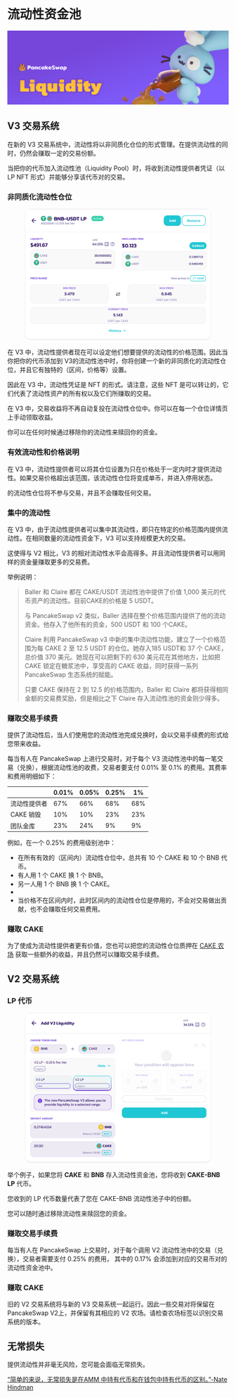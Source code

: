 # 流动性资金池

![](../../.gitbook/assets/liquidity-header.png)

## V3 交易系统

在新的 V3 交易系统中，流动性将以非同质化仓位的形式管理。在提供流动性的同时，仍然会赚取一定的交易份额。&#x20;

当把你的代币加入流动性池（Liquidity Pool）时，将收到流动性提供者凭证（以 LP NFT 形式）并能够分享该代币对的交易。

### 非同质化流动性仓位

<figure><img src="../../.gitbook/assets/image (7).png" alt=""><figcaption></figcaption></figure>

在 V3 中，流动性提供者现在可以设定他们想要提供的流动性的价格范围。因此当你把你的代币添加到 V3的流动性池中时，你将创建一个新的非同质化的流动性仓位，并且它有独特的（区间，价格等）设置。&#x20;

因此在 V3 中，流动性凭证是 NFT 的形式。请注意，这些 NFT 是可以转让的，它们代表了流动性资产的所有权以及它们所赚取的交易。&#x20;

在 V3 中，交易收益将不再自动复投在流动性仓位中。你可以在每一个仓位详情页上手动领取收益。&#x20;

你可以在任何时候通过移除你的流动性来赎回你的资金。

### 有效流动性和价格说明

在 V3 中，流动性提供者可以将其仓位设置为只在价格处于一定内时才提供流动性。如果交易价格超出该范围，该流动性仓位将变成单币，并进入停用状态。&#x20;

的流动性仓位将不参与交易，并且不会赚取任何交易。&#x20;

### 集中的流动性&#x20;

在 V3 中，由于流动性提供者可以集中其流动性，即只在特定的价格范围内提供流动性。在相同数量的流动性资金下，V3 可以支持规模更大的交易。&#x20;

这使得与 V2 相比，V3 的相对流动性水平会高得多。并且流动性提供者可以用同样的资金量赚取更多的交易费。

举例说明：

> Baller 和 Claire 都在 CAKE/USDT 流动性池中提供了价值 1,000 美元的代币资产的流动性。目前CAKE的价格是 5 USDT。&#x20;
>
> 与 PancakeSwap v2 类似，Baller 选择在整个价格范围内提供了他的流动资金。他存入了他所有的资金，500 USDT 和 100 个CAKE。&#x20;
>
> Claire 利用 PancakeSwap v3 中新的集中流动性功能，建立了一个价格范围为每 CAKE 2 至 12.5 USDT 的仓位。她存入185 USDT和 37 个 CAKE，总价值 370 美元。她现在可以把剩下的 630 美元花在其他地方，比如把 CAKE 锁定在糖浆池中，享受高的 CAKE 收益，同时获得一系列 PancakeSwap 生态系统的赋能。&#x20;
>
> 只要 CAKE 保持在 2 到 12.5 的价格范围内，Baller 和 Claire 都将获得相同金额的交易费奖励，但是相比之下 Claire 存入流动性池的资金则少得多。

### 赚取交易手续费

提供了流动性后，当人们使用您的流动性池完成兑换时，会以交易手续费的形式给您带来收益。&#x20;

每当有人在 PancakeSwap 上进行交易时，对于每个 V3 流动性池中的每一笔交易（兑换），根据流动性池的收费，交易者要支付 0.01% 至 0.1% 的费用。其费率和费用明细如下：

|         | 0.01% | 0.05% | 0.25% | 1%  |
| ------- | ----- | ----- | ----- | --- |
| 流动性提供者  | 67%   | 66%   | 68%   | 68% |
| CAKE 销毁 | 10%   | 10%   | 23%   | 23% |
| 团队金库    | 23%   | 24%   | 9%    | 9%  |

例如，在一个 0.25% 的费用级别池中：&#x20;

* 在所有有效的（区间内）流动性仓位中，总共有 10 个 CAKE 和 10 个 BNB 代币。&#x20;
* 有人用 1 个 CAKE 换 1 个 BNB。&#x20;
* 另一人用 1 个 BNB 换 1 个 CAKE。&#x20;
*
* 当价格不在区间内时，此时区间内的流动性仓位是停用的，不会对交易做出贡献，也不会赚取任何交易费用。

### 赚取 CAKE&#x20;

为了使成为流动性提供者更有价值，您也可以把您的流动性仓位质押在 [CAKE 农场](https://pancakeswap.finance/farms) 获取一些额外的收益，并且仍然可以赚取交易手续费。

## V2 交易系统

### LP 代币

<figure><img src="../../.gitbook/assets/流动性资金池V3.png" alt=""><figcaption></figcaption></figure>

举个例子，如果您将 **CAKE** 和 **BNB** 存入流动性资金池，您将收到 **CAKE-BNB LP** 代币。&#x20;

您收到的 LP 代币数量代表了您在 CAKE-BNB 流动性池子中的份额。

您可以随时通过移除流动性来赎回您的资金。

### 赚取交易手续费

每当有人在 PancakeSwap 上交易时，对于每个调用 V2 流动性池中的交易（兑换），交易者需要支付 0.25% 的费用， 其中的 0.17% 会添加到对应的交易币对的流动性资金池中。

### 赚取 CAKE&#x20;

旧的 V2 交易系统将与新的 V3 交易系统一起运行。因此一些交易对将保留在PancakeSwap V2上，并保留有其相应的 V2 农场。请检查农场标签以识别交易系统的版本。



## 无常损失

提供流动性并非毫无风险，您可能会面临无常损失。

[“简单的来说，无常损失是在AMM 中持有代币和在钱包中持有代币的区别。”-Nate Hindman](https://blog.bancor.network/beginners-guide-to-getting-rekt-by-impermanent-loss-7c9510cb2f22)
